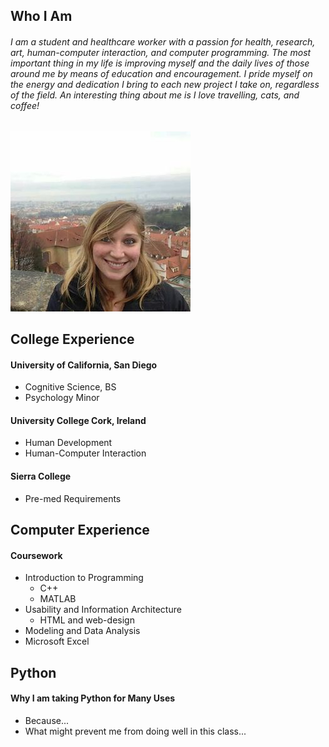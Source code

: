 ## Who I Am
###### I am a student and healthcare worker with a passion for health, research, art, human-computer interaction, and computer programming. The most important thing in my life is improving myself and the daily lives of those around me by means of education and encouragement. I pride myself on the energy and dedication I bring to each new project I take on, regardless of the field. An interesting thing about me is I love travelling, cats, and coffee!

<img src="portfolio.jpg" class="center">

## College Experience

#### University of California, San Diego
- Cognitive Science, BS
- Psychology Minor

#### University College Cork, Ireland
- Human Development
- Human-Computer Interaction

#### Sierra College
- Pre-med Requirements


## Computer Experience
#### Coursework
- Introduction to Programming
  - C++
  - MATLAB
- Usability and Information Architecture
  - HTML and web-design
- Modeling and Data Analysis
- Microsoft Excel

## Python
#### Why I am taking Python for Many Uses
- Because...
- What might prevent me from doing well in this class...
